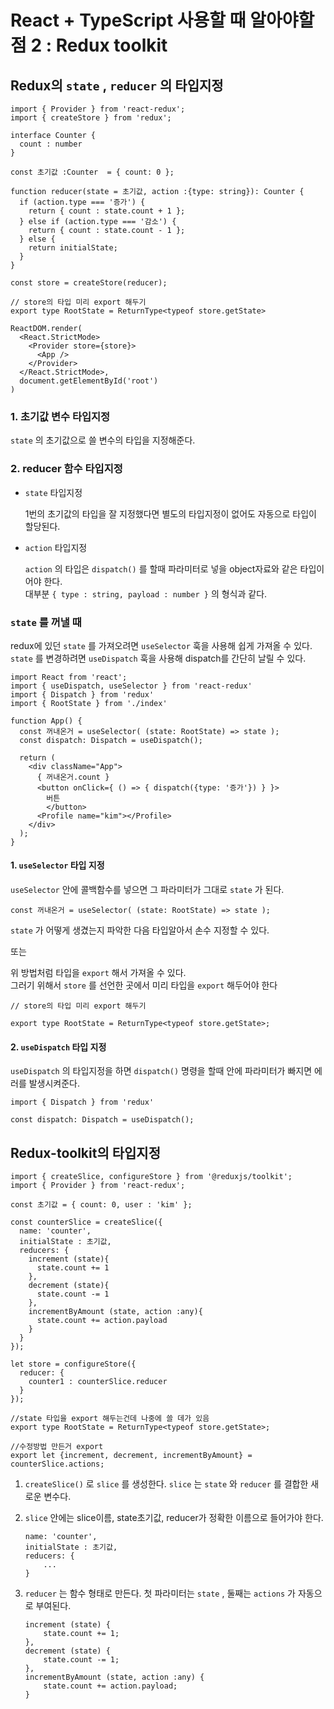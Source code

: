 # React + TypeScript 사용할 때 알아야할 점 2 : Redux toolkit

## Redux의 `state` , `reducer` 의 타입지정

```
import { Provider } from 'react-redux';
import { createStore } from 'redux';

interface Counter {
  count : number
}

const 초기값 :Counter  = { count: 0 };

function reducer(state = 초기값, action :{type: string}): Counter {
  if (action.type === '증가') {
    return { count : state.count + 1 };
  } else if (action.type === '감소') {
    return { count : state.count - 1 };
  } else {
    return initialState;
  }
}

const store = createStore(reducer);

// store의 타입 미리 export 해두기
export type RootState = ReturnType<typeof store.getState>

ReactDOM.render(
  <React.StrictMode>
    <Provider store={store}>
      <App />
    </Provider>
  </React.StrictMode>,
  document.getElementById('root')
)
```

### 1. 초기값 변수 타입지정

`state` 의 초기값으로 쓸 변수의 타입을 지정해준다.

### 2. reducer 함수 타입지정

- `state` 타입지정

  1번의 초기값의 타입을 잘 지정했다면 별도의 타입지정이 없어도 자동으로 타입이 할당된다.

- `action` 타입지정

  `action` 의 타입은 `dispatch()` 를 할때 파라미터로 넣을 object자료와 같은 타입이어야 한다.  
  대부분 `{ type : string, payload : number }` 의 형식과 같다.

### `state` 를 꺼낼 때

redux에 있던 `state` 를 가져오려면 `useSelector` 훅을 사용해 쉽게 가져올 수 있다.  
`state` 를 변경하려면 `useDispatch` 훅을 사용해 dispatch를 간단히 날릴 수 있다.

```
import React from 'react';
import { useDispatch, useSelector } from 'react-redux'
import { Dispatch } from 'redux'
import { RootState } from './index'

function App() {
  const 꺼내온거 = useSelector( (state: RootState) => state );
  const dispatch: Dispatch = useDispatch();

  return (
    <div className="App">
      { 꺼내온거.count }
      <button onClick={ () => { dispatch({type: '증가'}) } }>
        버튼
    	</button>
      <Profile name="kim"></Profile>
    </div>
  );
}
```

#### 1. `useSelector` 타입 지정

`useSelector` 안에 콜백함수를 넣으면 그 파라미터가 그대로 `state` 가 된다.

```
const 꺼내온거 = useSelector( (state: RootState) => state );
```

`state` 가 어떻게 생겼는지 파악한 다음 타입알아서 손수 지정할 수 있다.

또는

위 방법처럼 타입을 `export` 해서 가져올 수 있다.  
그러기 위해서 `store` 를 선언한 곳에서 미리 타입을 `export` 해두어야 한다

```
// store의 타입 미리 export 해두기

export type RootState = ReturnType<typeof store.getState>;
```

#### 2. `useDispatch` 타입 지정

`useDispatch` 의 타입지정을 하면 `dispatch()` 명령을 할때 안에 파라미터가 빠지면 에러를 발생시켜준다.

```
import { Dispatch } from 'redux'

const dispatch: Dispatch = useDispatch();
```

## Redux-toolkit의 타입지정

```
import { createSlice, configureStore } from '@reduxjs/toolkit';
import { Provider } from 'react-redux';

const 초기값 = { count: 0, user : 'kim' };

const counterSlice = createSlice({
  name: 'counter',
  initialState : 초기값,
  reducers: {
    increment (state){
      state.count += 1
    },
    decrement (state){
      state.count -= 1
    },
    incrementByAmount (state, action :any){
      state.count += action.payload
    }
  }
});

let store = configureStore({
  reducer: {
    counter1 : counterSlice.reducer
  }
});

//state 타입을 export 해두는건데 나중에 쓸 데가 있음
export type RootState = ReturnType<typeof store.getState>;

//수정방법 만든거 export
export let {increment, decrement, incrementByAmount} = counterSlice.actions;
```

1. `createSlice()` 로 `slice` 를 생성한다. `slice` 는 `state` 와 `reducer` 를 결합한 새로운 변수다.

2. `slice` 안에는 slice이름, state초기값, reducer가 정확한 이름으로 들어가야 한다.
	```
	name: 'counter',
	initialState : 초기값,
	reducers: {
		...
	}
	```

3. `reducer` 는 함수 형태로 만든다. 첫 파라미터는 `state` , 둘째는 `actions` 가 자동으로 부여된다. 
	```
	increment (state) {
		state.count += 1;
	},
	decrement (state) {
		state.count -= 1;
	},
	incrementByAmount (state, action :any) {
		state.count += action.payload;
	}
	```

